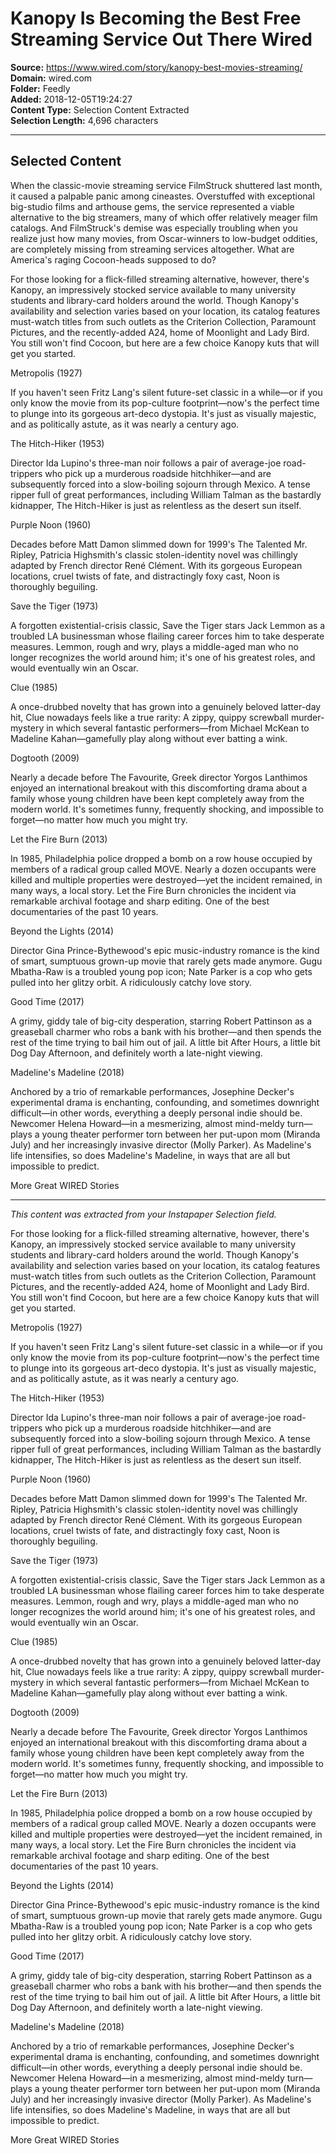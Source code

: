 # Kanopy Is Becoming the Best Free Streaming Service Out There Wired

**Source:** https://www.wired.com/story/kanopy-best-movies-streaming/  
**Domain:** wired.com  
**Folder:** Feedly  
**Added:** 2018-12-05T19:24:27  
**Content Type:** Selection Content Extracted  
**Selection Length:** 4,696 characters  


---

## Selected Content

When the classic-movie streaming service FilmStruck shuttered last month, it caused a palpable panic among cineastes. Overstuffed with exceptional big-studio films and arthouse gems, the service represented a viable alternative to the big streamers, many of which offer relatively meager film catalogs. And FilmStruck's demise was especially troubling when you realize just how many movies, from Oscar-winners to low-budget oddities, are completely missing from streaming services altogether. What are America's raging Cocoon-heads supposed to do?

For those looking for a flick-filled streaming alternative, however, there's Kanopy, an impressively stocked service available to many university students and library-card holders around the world. Though Kanopy's availability and selection varies based on your location, its catalog features must-watch titles from such outlets as the Criterion Collection, Paramount Pictures, and the recently-added A24, home of Moonlight and Lady Bird. You still won't find Cocoon, but here are a few choice Kanopy kuts that will get you started.

Metropolis (1927)

If you haven't seen Fritz Lang's silent future-set classic in a while—or if you only know the movie from its pop-culture footprint—now's the perfect time to plunge into its gorgeous art-deco dystopia. It's just as visually majestic, and as politically astute, as it was nearly a century ago.

The Hitch-Hiker (1953)

Director Ida Lupino's three-man noir follows a pair of average-joe road-trippers who pick up a murderous roadside hitchhiker—and are subsequently forced into a slow-boiling sojourn through Mexico. A tense ripper full of great performances, including William Talman as the bastardly kidnapper, The Hitch-Hiker is just as relentless as the desert sun itself.

Purple Noon (1960)

Decades before Matt Damon slimmed down for 1999's The Talented Mr. Ripley, Patricia Highsmith's classic stolen-identity novel was chillingly adapted by French director René Clément. With its gorgeous European locations, cruel twists of fate, and distractingly foxy cast, Noon is thoroughly beguiling.

Save the Tiger (1973)

A forgotten existential-crisis classic, Save the Tiger stars Jack Lemmon as a troubled LA businessman whose flailing career forces him to take desperate measures. Lemmon, rough and wry, plays a middle-aged man who no longer recognizes the world around him; it's one of his greatest roles, and would eventually win an Oscar.

Clue (1985)

A once-drubbed novelty that has grown into a genuinely beloved latter-day hit, Clue nowadays feels like a true rarity: A zippy, quippy screwball murder-mystery in which several fantastic performers—from Michael McKean to Madeline Kahan—gamefully play along without ever batting a wink.

Dogtooth (2009)

Nearly a decade before The Favourite, Greek director Yorgos Lanthimos enjoyed an international breakout with this discomforting drama about a family whose young children have been kept completely away from the modern world. It's sometimes funny, frequently shocking, and impossible to forget—no matter how much you might try.

Let the Fire Burn (2013)

In 1985, Philadelphia police dropped a bomb on a row house occupied by members of a radical group called MOVE. Nearly a dozen occupants were killed and multiple properties were destroyed—yet the incident remained, in many ways, a local story. Let the Fire Burn chronicles the incident via remarkable archival footage and sharp editing. One of the best documentaries of the past 10 years.

Beyond the Lights (2014)

Director Gina Prince-Bythewood's epic music-industry romance is the kind of smart, sumptuous grown-up movie that rarely gets made anymore. Gugu Mbatha-Raw is a troubled young pop icon; Nate Parker is a cop who gets pulled into her glitzy orbit. A ridiculously catchy love story.

Good Time (2017)

A grimy, giddy tale of big-city desperation, starring Robert Pattinson as a greaseball charmer who robs a bank with his brother—and then spends the rest of the time trying to bail him out of jail. A little bit After Hours, a little bit Dog Day Afternoon, and definitely worth a late-night viewing.

Madeline's Madeline (2018)

Anchored by a trio of remarkable performances, Josephine Decker's experimental drama is enchanting, confounding, and sometimes downright difficult—in other words, everything a deeply personal indie should be. Newcomer Helena Howard—in a mesmerizing, almost mind-meldy turn—plays a young theater performer torn between her put-upon mom (Miranda July) and her increasingly invasive director (Molly Parker). As Madeline's life intensifies, so does Madeline's Madeline, in ways that are all but impossible to predict.

More Great WIRED Stories

---

*This content was extracted from your Instapaper Selection field.*

For those looking for a flick-filled streaming alternative, however, there's Kanopy, an impressively stocked service available to many university students and library-card holders around the world. Though Kanopy's availability and selection varies based on your location, its catalog features must-watch titles from such outlets as the Criterion Collection, Paramount Pictures, and the recently-added A24, home of Moonlight and Lady Bird. You still won't find Cocoon, but here are a few choice Kanopy kuts that will get you started.

Metropolis (1927)

If you haven't seen Fritz Lang's silent future-set classic in a while—or if you only know the movie from its pop-culture footprint—now's the perfect time to plunge into its gorgeous art-deco dystopia. It's just as visually majestic, and as politically astute, as it was nearly a century ago.

The Hitch-Hiker (1953)

Director Ida Lupino's three-man noir follows a pair of average-joe road-trippers who pick up a murderous roadside hitchhiker—and are subsequently forced into a slow-boiling sojourn through Mexico. A tense ripper full of great performances, including William Talman as the bastardly kidnapper, The Hitch-Hiker is just as relentless as the desert sun itself.

Purple Noon (1960)

Decades before Matt Damon slimmed down for 1999's The Talented Mr. Ripley, Patricia Highsmith's classic stolen-identity novel was chillingly adapted by French director René Clément. With its gorgeous European locations, cruel twists of fate, and distractingly foxy cast, Noon is thoroughly beguiling.

Save the Tiger (1973)

A forgotten existential-crisis classic, Save the Tiger stars Jack Lemmon as a troubled LA businessman whose flailing career forces him to take desperate measures. Lemmon, rough and wry, plays a middle-aged man who no longer recognizes the world around him; it's one of his greatest roles, and would eventually win an Oscar.

Clue (1985)

A once-drubbed novelty that has grown into a genuinely beloved latter-day hit, Clue nowadays feels like a true rarity: A zippy, quippy screwball murder-mystery in which several fantastic performers—from Michael McKean to Madeline Kahan—gamefully play along without ever batting a wink.

Dogtooth (2009)

Nearly a decade before The Favourite, Greek director Yorgos Lanthimos enjoyed an international breakout with this discomforting drama about a family whose young children have been kept completely away from the modern world. It's sometimes funny, frequently shocking, and impossible to forget—no matter how much you might try.

Let the Fire Burn (2013)

In 1985, Philadelphia police dropped a bomb on a row house occupied by members of a radical group called MOVE. Nearly a dozen occupants were killed and multiple properties were destroyed—yet the incident remained, in many ways, a local story. Let the Fire Burn chronicles the incident via remarkable archival footage and sharp editing. One of the best documentaries of the past 10 years.

Beyond the Lights (2014)

Director Gina Prince-Bythewood's epic music-industry romance is the kind of smart, sumptuous grown-up movie that rarely gets made anymore. Gugu Mbatha-Raw is a troubled young pop icon; Nate Parker is a cop who gets pulled into her glitzy orbit. A ridiculously catchy love story.

Good Time (2017)

A grimy, giddy tale of big-city desperation, starring Robert Pattinson as a greaseball charmer who robs a bank with his brother—and then spends the rest of the time trying to bail him out of jail. A little bit After Hours, a little bit Dog Day Afternoon, and definitely worth a late-night viewing.

Madeline's Madeline (2018)

Anchored by a trio of remarkable performances, Josephine Decker's experimental drama is enchanting, confounding, and sometimes downright difficult—in other words, everything a deeply personal indie should be. Newcomer Helena Howard—in a mesmerizing, almost mind-meldy turn—plays a young theater performer torn between her put-upon mom (Miranda July) and her increasingly invasive director (Molly Parker). As Madeline's life intensifies, so does Madeline's Madeline, in ways that are all but impossible to predict.

More Great WIRED Stories
